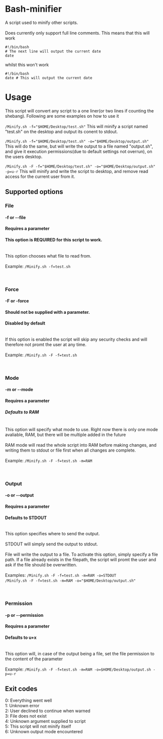 # Bash-minifier


A script used to minify other scripts. 
<br><br>
Does currently only support full line comments. This means that this will work 
```
#!/bin/bash
# The next line will output the current date
date
```
whilst this won't work 
```
#!/bin/bash
date # This will output the current date
```

# Usage

This script will convert any script to a one liner(or two lines if counting the shebang). Following are some examples on how to use it
<br>
<br>
`/Minify.sh -f="$HOME/Desktop/test.sh"`
This will minify a script named "test.sh" on the desktop and output its conent to stdout.
<br>
<br>`/Minify.sh -f="$HOME/Desktop/test.sh" -o="$HOME/Desktop/output.sh"`
This will do the same, but will write the output to a file named "output.sh", and give it execution permissions(due to default settings not overrun), on the users desktop. 
<br>
<br>`/Minify.sh -F -f="$HOME/Desktop/test.sh" -o="$HOME/Desktop/output.sh" -p=u-r`
This will minify and write the script to desktop, and remove read access for the current user from it. 
<br>

## Supported options
### File
#### -f or --file
#### Requires a parameter
#### This option is REQUIRED for this script to work.
<br>This option chooses what file to read from.<br><br>
Example: `/Minify.sh -f=test.sh`
<br><br><br>
### Force
#### -F or -force
#### Should not be supplied with a parameter.
#### Disabled by default
<br>If this option is enabled the script will skip any security checks and will therefore not promt the user at any time.<br><br>
Example: `/Minify.sh -F -f=test.sh`
<br><br><br>
### Mode
#### -m or --mode
#### Requires a parameter
##### Defaults to RAM
<br>This option will specify what mode to use. Right now there is only one mode avaliable, RAM, but there will be multiple added in the future<br><br>
RAM mode will read the whole script into RAM before making changes, and writing them to stdout or file first when all changes are complete.
<br><br>
Example: `/Minify.sh -F -f=test.sh -m=RAM`
<br><br><br>

### Output
#### -o or --output
#### Requires a parameter
#### Defaults to STDOUT
<br>This option specifies where to send the output.<br><br>
STDOUT will simply send the output to stdout.<br>
<br>File will write the output to a file. To activate this option, simply specify a file path. If a file already exists in the filepath, the script will promt the user and ask if the file should be overwritten.<br><br>
Examples: `/Minify.sh -F -f=test.sh -m=RAM -o=STDOUT`<br>`/Minify.sh -F -f=test.sh -m=RAM -o="$HOME/Desktop/output.sh"` 
<br><br><br>

### Permission
#### -p or --permission
#### Requires a parameter
#### Defaults to u+x
<br>This option will, in case of the output being a file, set the file permission to the content of the parameter<br><br>
Example: `/Minify.sh -F -f=test.sh -m=RAM -o=$HOME/Desktop/output.sh -p=u-r`

## Exit codes

0: Everything went well<br>
1: Unknown error<br>
2: User declined to continue when warned<br>
3: File does not exist<br>
4: Unknown argument supplied to script<br> 
5: This script will not minify itself<br>
6: Unknown output mode encountered<br>
